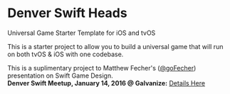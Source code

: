 # Denver Swift Heads
Universal Game Starter Template for iOS and tvOS

This is a starter project to allow you to build a universal game that will run on both tvOS & iOS with one codebase.  

This is a suplimentary project to Matthew Fecher's ([@goFecher](http://twitter.com/goFecher)) presentation on Swift Game Design.  
**Denver Swift Meetup, January 14, 2016 @ Galvanize:** [Details Here](http://www.meetup.com/Denver-Swift-Heads/events/225216170/)

